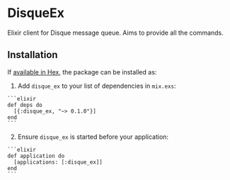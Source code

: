 # DisqueEx

Elixir client for Disque message queue. Aims to provide all the commands.

## Installation

If [available in Hex](https://hex.pm/docs/publish), the package can be installed as:

  1. Add `disque_ex` to your list of dependencies in `mix.exs`:

    ```elixir
    def deps do
      [{:disque_ex, "~> 0.1.0"}]
    end
    ```

  2. Ensure `disque_ex` is started before your application:

    ```elixir
    def application do
      [applications: [:disque_ex]]
    end
    ```

